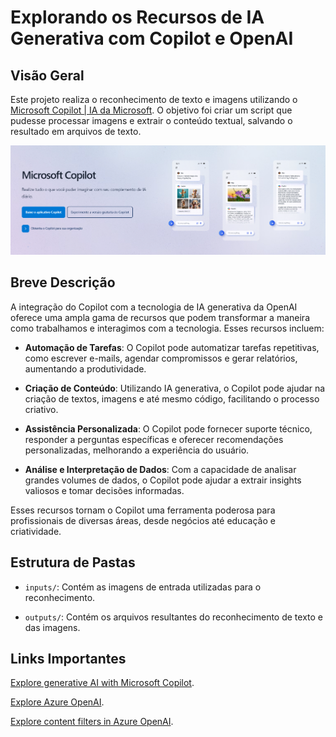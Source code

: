 # Explorando os Recursos de IA Generativa com Copilot e OpenAI

## Visão Geral

Este projeto realiza o reconhecimento de texto e imagens utilizando o [Microsoft Copilot | IA da Microsoft](https://www.microsoft.com/pt-br/microsoft-copilot). O objetivo foi criar um script que pudesse processar imagens e extrair o conteúdo textual, salvando o resultado em arquivos de texto.

![Imagem do site da Microsoft Copilot](/.github/copilot-microsoft.png)

## **Breve Descrição**

A integração do Copilot com a tecnologia de IA generativa da OpenAI oferece uma ampla gama de recursos que podem transformar a maneira como trabalhamos e interagimos com a tecnologia. Esses recursos incluem:

- **Automação de Tarefas**: O Copilot pode automatizar tarefas repetitivas, como escrever e-mails, agendar compromissos e gerar relatórios, aumentando a produtividade.

- **Criação de Conteúdo**: Utilizando IA generativa, o Copilot pode ajudar na criação de textos, imagens e até mesmo código, facilitando o processo criativo.

- **Assistência Personalizada**: O Copilot pode fornecer suporte técnico, responder a perguntas específicas e oferecer recomendações personalizadas, melhorando a experiência do usuário.

- **Análise e Interpretação de Dados**: Com a capacidade de analisar grandes volumes de dados, o Copilot pode ajudar a extrair insights valiosos e tomar decisões informadas.

Esses recursos tornam o Copilot uma ferramenta poderosa para profissionais de diversas áreas, desde negócios até educação e criatividade.

## Estrutura de Pastas

- `inputs/`: Contém as imagens de entrada utilizadas para o reconhecimento.

- `outputs/`: Contém os arquivos resultantes do reconhecimento de texto e das imagens.

## Links Importantes

[Explore generative AI with Microsoft Copilot](https://microsoftlearning.github.io/mslearn-ai-fundamentals/Instructions/Labs/12-generative-ai.html).

[Explore Azure OpenAI](https://microsoftlearning.github.io/mslearn-ai-studio/Instructions/01-Explore-ai-studio.html).

[Explore content filters in Azure OpenAI](https://microsoftlearning.github.io/mslearn-ai-fundamentals/Instructions/Labs/14-azure-openai-content-filters.html).
